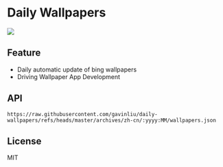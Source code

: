 # Daily Wallpapers
  
![](https://www.bing.com/th?id=OHR.MonoTufa_ZH-CN4998806540_UHD.jpg)

## Feature

- Daily automatic update of bing wallpapers
- Driving Wallpaper App Development

## API

```
https://raw.githubusercontent.com/gavinliu/daily-wallpapers/refs/heads/master/archives/zh-cn/:yyyy:MM/wallpapers.json
```

## License

MIT
  